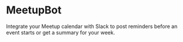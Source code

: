 # MeetupBot
Integrate your Meetup calendar with Slack to post reminders before an event starts or get a summary for your week.
